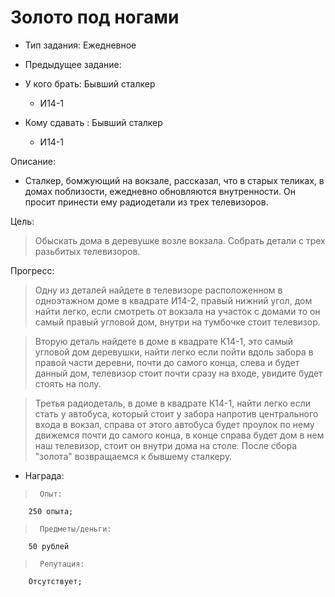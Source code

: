 # Золото под ногами
 - Тип задания: Ежедневное
 - Предыдущее задание: 

 - У кого брать: Бывший сталкер
 	- И14-1
 - Кому сдавать : Бывший сталкер
 	- И14-1
 
 Описание:
 
 - Сталкер, бомжующий на вокзале, рассказал, что в старых теликах, в домах поблизости, ежедневно обновляются внутренности. Он просит принести ему радиодетали из трех телевизоров.
 
 Цель:

 > Обыскать дома в деревушке возле вокзала. Собрать детали с трех разьбитых телевизоров.

 Прогресс:

 > Одну из деталей найдете в телевизоре расположенном в одноэтажном доме в квадрате И14-2, правый нижний угол, дом найти легко, если смотреть от вокзала на участок с домами то он самый правый угловой дом, внутри на тумбочке стоит телевизор.

 >Вторую деталь найдете в доме в квадрате К14-1, это самый угловой дом деревушки, найти легко если пойти вдоль забора в правой части деревни, почти до самого конца, слева и будет данный дом, телевизор стоит почти сразу на входе, увидите будет стоять на полу.

 >Третья радиодеталь, в доме в квадрате К14-1, найти легко если стать у автобуса, который стоит у забора напротив центрального входа в вокзал, справа от этого автобуса будет проулок по нему движемся почти до самого конца, в конце справа будет дом в нем наш телевизор, стоит он внутри дома на столе.
 >После сбора "золота" возвращаемся к бывшему сталкеру.

 - Награда:
 
 >		Опыт:
		250 опыта;

 >		Предметы/деньги:
		50 рублей

 >		Репутация:
		Отсутствует;
